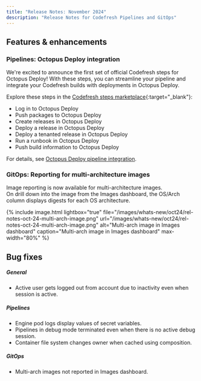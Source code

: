 ```yaml
---
title: "Release Notes: November 2024"
description: "Release Notes for Codefresh Pipelines and GitOps"
---
```

## Features & enhancements


### Pipelines: Octopus Deploy integration
We're excited to announce the first set of official Codefresh steps for Octopus Deploy! 
With these steps, you can streamline your pipeline and integrate your Codefresh builds with deployments in Octopus Deploy. 

Explore these steps in the [Codefresh steps marketplace](https://codefresh.io/steps){:target="\_blank"}:
* Log in to Octopus Deploy
* Push packages to Octopus Deploy
* Create releases in Octopus Deploy
* Deploy a release in Octopus Deploy
* Deploy a tenanted release in Octopus Deploy
* Run a runbook in Octopus Deploy
* Push build information to Octopus Deploy

For details, see [Octopus Deploy pipeline integration]({{site.baseurl}}/docs/integrations/octopus-deploy/).

<!--- 
### Pipelines: Res variable 

Variables in pipelines are one of the most pouplar and useful fetures we have for our pipelines.

We have redeigned the feature to make it more  the entire feature with a view to usbility and functionality


All the options are now clearly visible and 

Clicking Add immediatelyt opnes the bix
Renabled Import from text to Add multiple variables to better indicate the purpose of the option

-->


### GitOps: Reporting for multi-architecture images
Image reporting is now available for multi-architecture images.  
On drill down into the image from the Images dashboard, the OS/Arch column displays digests for each OS architecture.




{% include 
   image.html 
   lightbox="true" 
   file="/images/whats-new/oct24/rel-notes-oct-24-multi-arch-image.png" 
   url="/images/whats-new/oct24/rel-notes-oct-24-multi-arch-image.png" 
   alt="Multi-arch image in Images dashboard" 
   caption="Multi-arch image in Images dashboard" 
   max-width="80%" 
   %}


<!---
### GitOps: Display full name for applications

Here's a usability enhancement that's sure to resonate: display full name of applications in the Current State tab of the GitOps Apps dashboard.

If you have naming conventions that result in long application names, easily toggle between displaying the full/truncated application name with a handy button in the 

{% include 
   image.html 
   lightbox="true" 
   file="/images/whats-new/oct24/rel-notes-oct-24-show-full-app-name.png" 
   url="/images/whats-new/oct24/rel-notes-oct-24-show-full-app-name.png" 
   alt="Show Full Name toggle in Current State tab" 
   caption="Show Full Name toggle in Current State tab" 
   max-width="80%" 
   %}
-->

## Bug fixes

##### General
* Active user gets logged out from account due to inactivity even when session is active.


##### Pipelines 
* Engine pod logs display values of secret variables.
* Pipelines in debug mode terminated even when there is no active debug session.  
* Container file system changes owner when cached using composition.

##### GitOps
* Multi-arch images not reported in Images dashboard.


